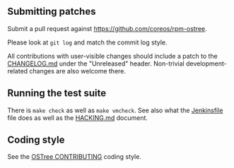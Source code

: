 Submitting patches
------------------

Submit a pull request against <https://github.com/coreos/rpm-ostree>.

Please look at `git log` and match the commit log style.

All contributions with user-visible changes should include a
patch to the [CHANGELOG.md](CHANGELOG.md) under the
"Unreleased" header. Non-trivial development-related changes
are also welcome there.

Running the test suite
----------------------

There is `make check` as well as `make vmcheck`. See also what
the [Jenkinsfile](.cci.jenkinsfile) file does as well as the
[HACKING.md](HACKING.md) document.

Coding style
------------

See the [OSTree CONTRIBUTING](https://ostree.readthedocs.io/en/latest/CONTRIBUTING/)
coding style.
